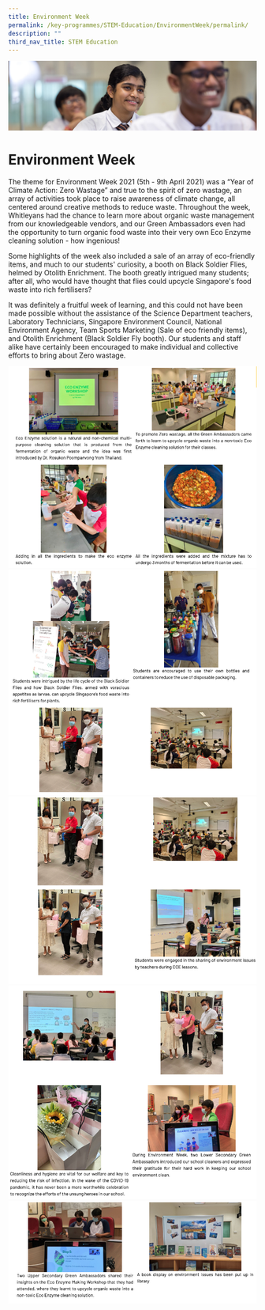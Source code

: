 ```yaml
---
title: Environment Week
permalink: /key-programmes/STEM-Education/EnvironmentWeek/permalink/
description: ""
third_nav_title: STEM Education
---
```

![](/images/key%20programmes.jpg)

Environment Week
================

The theme for Environment Week 2021 (5th - 9th April 2021) was a “Year of Climate Action: Zero Wastage” and true to the spirit of zero wastage, an array of activities took place to raise awareness of climate change, all centered around creative methods to reduce waste. Throughout the week, Whitleyans had the chance to learn more about organic waste management from our knowledgeable vendors, and our Green Ambassadors even had the opportunity to turn organic food waste into their very own Eco Enzyme cleaning solution - how ingenious!

  

Some highlights of the week also included a sale of an array of eco-friendly items, and much to our students' curiosity, a booth on Black Soldier Flies, helmed by Otolith Enrichment. The booth greatly intrigued many students; after all, who would have thought that flies could upcycle Singapore's food waste into rich fertilisers?

  

It was definitely a fruitful week of learning, and this could not have been made possible without the assistance of the Science Department teachers, Laboratory Technicians, Singapore Environment Council, National Environment Agency, Team Sports Marketing (Sale of eco friendly items), and Otolith Enrichment (Black Soldier Fly booth). Our students and staff alike have certainly been encouraged to make individual and collective efforts to bring about Zero wastage.

![](/images/Environ1.png)
![](/images/Environ2.png)
![](/images/Environ3.png)
![](/images/Environ4.png)
![](/images/Environ5.png)

